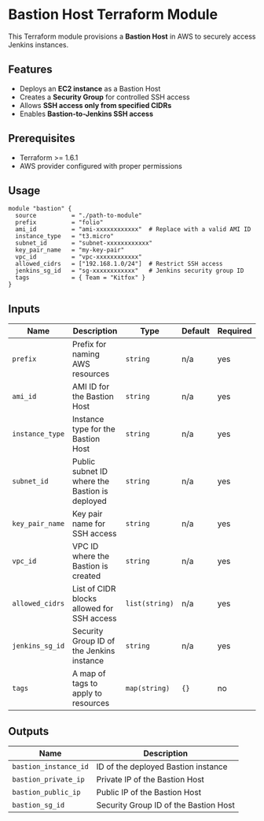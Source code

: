 # Bastion Host Terraform Module

This Terraform module provisions a **Bastion Host** in AWS to securely access Jenkins instances.

## Features

- Deploys an **EC2 instance** as a Bastion Host
- Creates a **Security Group** for controlled SSH access
- Allows **SSH access only from specified CIDRs**
- Enables **Bastion-to-Jenkins SSH access**

## Prerequisites

- Terraform >= 1.6.1
- AWS provider configured with proper permissions

## Usage

```hcl
module "bastion" {
  source          = "./path-to-module"
  prefix          = "folio"
  ami_id          = "ami-xxxxxxxxxxxx"  # Replace with a valid AMI ID
  instance_type   = "t3.micro"
  subnet_id       = "subnet-xxxxxxxxxxxx"
  key_pair_name   = "my-key-pair"
  vpc_id          = "vpc-xxxxxxxxxxxx"
  allowed_cidrs   = ["192.168.1.0/24"]  # Restrict SSH access
  jenkins_sg_id   = "sg-xxxxxxxxxxxx"   # Jenkins security group ID
  tags            = { Team = "Kitfox" }
}
```

## Inputs

| Name            | Description                                      | Type         | Default | Required |
|----------------|--------------------------------------------------|-------------|---------|----------|
| `prefix`       | Prefix for naming AWS resources                  | `string`    | n/a     | yes      |
| `ami_id`       | AMI ID for the Bastion Host                      | `string`    | n/a     | yes      |
| `instance_type` | Instance type for the Bastion Host               | `string`    | n/a | yes |
| `subnet_id`    | Public subnet ID where the Bastion is deployed   | `string`    | n/a     | yes      |
| `key_pair_name`| Key pair name for SSH access                      | `string`    | n/a     | yes      |
| `vpc_id`       | VPC ID where the Bastion is created               | `string`    | n/a     | yes      |
| `allowed_cidrs`| List of CIDR blocks allowed for SSH access       | `list(string)` | n/a | yes |
| `jenkins_sg_id`| Security Group ID of the Jenkins instance        | `string`    | n/a     | yes      |
| `tags`         | A map of tags to apply to resources               | `map(string)` | `{}`  | no       |

## Outputs

| Name                  | Description                           |
|----------------------|---------------------------------------|
| `bastion_instance_id` | ID of the deployed Bastion instance   |
| `bastion_private_ip`   | Private IP of the Bastion Host        |
| `bastion_public_ip`   | Public IP of the Bastion Host         |
| `bastion_sg_id`       | Security Group ID of the Bastion Host |
